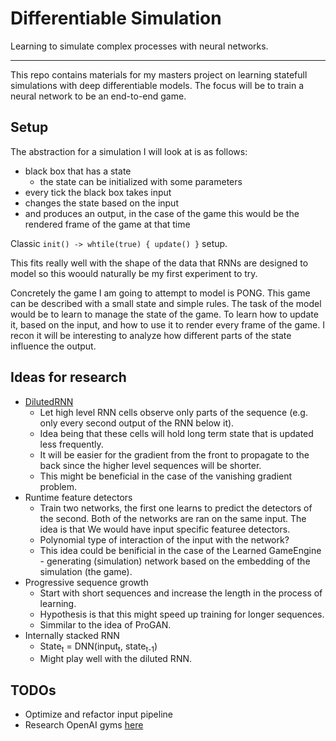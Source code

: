 # Differentiable Simulation
Learning to simulate complex processes with neural networks.

---

This repo contains materials for my masters project on learning statefull simulations with deep differentiable models. The focus will be to train a neural network to be an end-to-end game.

## Setup
The abstraction for a simulation I will look at is as follows:
 - black box that has a state
     - the state can be initialized with some parameters
 - every tick the black box takes input
 - changes the state based on the input
 - and produces an output, in the case of the game this would be the rendered frame of the game at that time
 
Classic `init() -> whtile(true) { update() }` setup.

This fits really well with the shape of the data that RNNs are designed to model so this woould naturally be my first experiment to try.

Concretely the game I am going to attempt to model is PONG. This game can be described with a small state and simple rules. The task of the model would be to learn to manage the state of the game. To learn how to update it, based on the input, and how to use it to render every frame of the game.
I recon it will be interesting to analyze how different parts of the state influence the output.

## Ideas for research
 - [DilutedRNN](https://github.com/code-terminator/DilatedRNN)
     - Let high level RNN cells observe only parts of the sequence (e.g. only every second output of the RNN below it).
     - Idea being that these cells will hold long term state that is updated less frequently. 
     - It will be easier for the gradient from the front to propagate to the back since the higher level sequences will be shorter.
     - This might be beneficial in the case of the vanishing gradient problem.
 - Runtime feature detectors
     - Train two networks, the first one learns to predict the detectors of the second. Both of the networks are ran on the same input. The idea is that We would have input specific featuree detectors.
     - Polynomial type of interaction of the input with the network?
     - This idea could be benificial in the case of the Learned GameEngine - generating (simulation) network based on the embedding of the simulation (the game).
 - Progressive sequence growth
     - Start with short sequences and increase the length in the process of learning.
     - Hypothesis is that this might speed up training for longer sequences.
     - Simmilar to the idea of ProGAN.
 - Internally stacked RNN
     - State<sub>t</sub> = DNN(input<sub>t</sub>, state<sub>t-1</sub>)
     - Might play well with the diluted RNN.

## TODOs
 - Optimize and refactor input pipeline
 - Research OpenAI gyms [here](https://gym.openai.com/envs/Pong-v0/)
